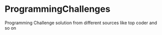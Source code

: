ProgrammingChallenges
=====================

Programming Challenge solution from different sources like top coder and so on